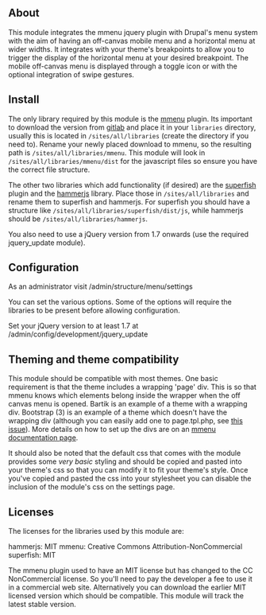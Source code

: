 ## About

This module integrates the mmenu jquery plugin with Drupal's menu system with the aim of having an off-canvas mobile menu and a horizontal menu at wider widths. It integrates with your theme's breakpoints to allow you to trigger the display of the horizontal menu at your desired breakpoint. The mobile off-canvas menu is displayed through a toggle icon or with the optional integration of swipe gestures.

## Install

The only library required by this module is the [mmenu](http://mmenu.frebsite.nl) plugin. Its important to download the version from [gitlab](https://api.github.com/repos/FrDH/jQuery.mmenu/zipball) and place it in your `libraries` directory, usually this is located in `/sites/all/libraries` (create the directory if you need to). Rename your newly placed download to mmenu, so the resulting path is `/sites/all/libraries/mmenu`. This module will look in `/sites/all/libraries/mmenu/dist` for the javascript files so ensure you have the correct file structure.

The other two libraries which add functionality (if desired) are the [superfish](https://github.com/joeldbirch/superfish) plugin and the [hammerjs](http://hammerjs.github.io) library. Place those in `/sites/all/libraries` and rename them to superfish and hammerjs. For superfish you should have a structure like `/sites/all/libraries/superfish/dist/js`, while hammerjs should be `/sites/all/libraries/hammerjs`.

You also need to use a jQuery version from 1.7 onwards (use the required jquery_update module).

## Configuration

As an administrator visit /admin/structure/menu/settings

You can set the various options. Some of the options will require the libraries to be present before allowing configuration.

Set your jQuery version to at least 1.7 at /admin/config/development/jquery_update

## Theming and theme compatibility

This module should be compatible with most themes. One basic requirement is that the theme includes a wrapping 'page' div. This is so that mmenu knows which elements belong inside the wrapper when the off canvas menu is opened. Bartik is an example of a theme with a wrapping div. Bootstrap (3) is an example of a theme which doesn't have the wrapping
div (although you can easily add one to page.tpl.php, see [this issue](https://www.drupal.org/node/2727345)). More details on how to set up the divs are on an [mmenu documentation
page](http://mmenu.frebsite.nl/tutorials/off-canvas/the-page.html).

It should also be noted that the default css that comes with the module provides some _very basic_ styling and should be copied and pasted into your theme's css so that you can modify it to fit your theme's style. Once you've copied and pasted the css into your stylesheet you can disable the inclusion of the module's css on the settings page.

## Licenses

The licenses for the libraries used by this module are:

hammerjs: MIT
mmenu: Creative Commons Attribution-NonCommercial
superfish: MIT

The mmenu plugin used to have an MIT license but has changed to the CC NonCommercial license. So you'll need to pay the developer a fee to use it in a commercial web site. Alternatively you can download the earlier MIT licensed version which should be compatible. This module will track the latest stable version.
